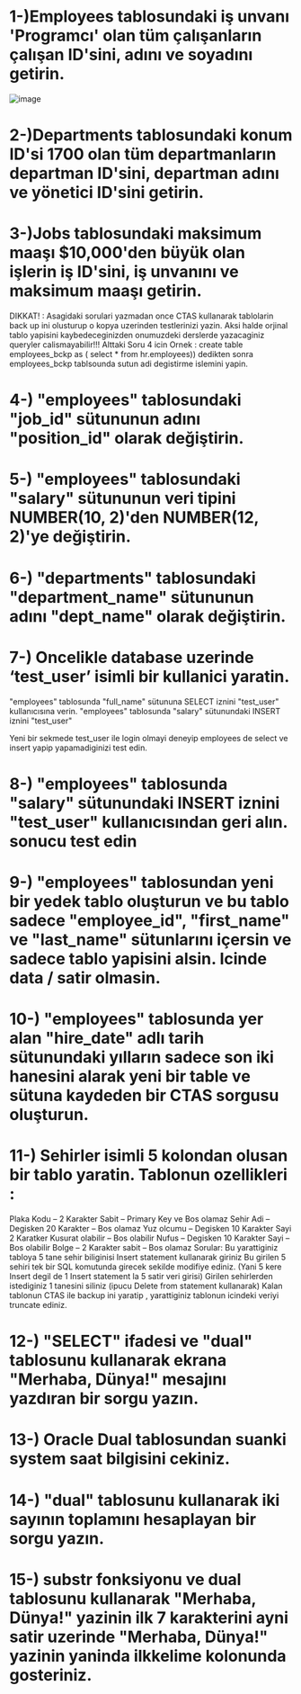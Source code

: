 
# 1-)Employees tablosundaki iş unvanı 'Programcı' olan tüm çalışanların çalışan ID'sini, adını ve soyadını getirin.
![image](https://github.com/cengarm/SQL-Homework-Techcareer.net/assets/126611512/bf8cda68-9f1a-43bd-9d96-2525617ceeca)

# 2-)Departments tablosundaki konum ID'si 1700 olan tüm departmanların departman ID'sini, departman adını ve yönetici ID'sini getirin.

# 3-)Jobs tablosundaki maksimum maaşı $10,000'den büyük olan işlerin iş ID'sini, iş unvanını ve maksimum maaşı getirin.

DIKKAT! : Asagidaki sorulari yazmadan once CTAS kullanarak tablolarin back up ini olusturup o kopya uzerinden testlerinizi yazin. Aksi halde orjinal tablo yapisini kaybedeceginizden onumuzdeki derslerde yazacaginiz queryler calismayabilir!!!
Alttaki Soru 4 icin Ornek : create table employees_bckp as ( select * from hr.employees)) dedikten sonra employees_bckp tablsounda sutun adi degistirme islemini yapin.

# 4-) "employees" tablosundaki "job_id" sütununun adını "position_id" olarak değiştirin.

# 5-) "employees" tablosundaki "salary" sütununun veri tipini NUMBER(10, 2)'den NUMBER(12, 2)'ye değiştirin.

# 6-) "departments" tablosundaki "department_name" sütununun adını "dept_name" olarak değiştirin.

# 7-) Oncelikle database uzerinde ‘test_user’ isimli bir kullanici yaratin.
"employees" tablosunda "full_name" sütununa SELECT iznini "test_user" kullanıcısına verin.
"employees" tablosunda "salary" sütunundaki INSERT iznini "test_user"

Yeni bir sekmede test_user ile login olmayi deneyip employees de select ve insert yapip yapamadiginizi test edin.

# 8-) "employees" tablosunda "salary" sütunundaki INSERT iznini "test_user" kullanıcısından geri alın. sonucu test edin

# 9-) "employees" tablosundan yeni bir yedek tablo oluşturun ve bu tablo sadece "employee_id", "first_name" ve "last_name" sütunlarını içersin ve sadece tablo yapisini alsin. Icinde data / satir olmasin.

# 10-) "employees" tablosunda yer alan "hire_date" adlı tarih sütunundaki yılların sadece son iki hanesini alarak yeni bir table ve sütuna kaydeden bir CTAS sorgusu oluşturun.

# 11-) Sehirler isimli 5 kolondan olusan bir tablo yaratin. Tablonun ozellikleri :
Plaka Kodu – 2 Karakter Sabit – Primary Key ve Bos olamaz
Sehir Adi – Degisken 20 Karakter – Bos olamaz
Yuz olcumu – Degisken 10 Karakter Sayi 2 Karatker Kusurat olabilir – Bos olabilir
Nufus – Degisken 10 Karakter Sayi – Bos olabilir
Bolge – 2 Karakter sabit – Bos olamaz 
Sorular: 
Bu yarattiginiz tabloya 5 tane sehir biliginisi Insert statement kullanarak giriniz
Bu girilen 5 sehiri tek bir SQL komutunda girecek sekilde modifiye ediniz. (Yani 5 kere Insert degil de 1 Insert statement la 5 satir veri girisi)
Girilen sehirlerden istediginiz 1 tanesini siliniz (ipucu Delete from statement kullanarak)
Kalan tablonun CTAS ile backup ini yaratip , yarattiginiz tablonun icindeki veriyi truncate ediniz.

# 12-) "SELECT" ifadesi ve "dual" tablosunu kullanarak ekrana "Merhaba, Dünya!" mesajını yazdıran bir sorgu yazın. 

# 13-) Oracle Dual tablosundan suanki system saat bilgisini cekiniz.

# 14-) "dual" tablosunu kullanarak iki sayının toplamını hesaplayan bir sorgu yazın.

# 15-) substr fonksiyonu ve dual tablosunu kullanarak "Merhaba, Dünya!" yazinin ilk 7 karakterini ayni satir uzerinde "Merhaba, Dünya!" yazinin yaninda ilkkelime kolonunda gosteriniz.

